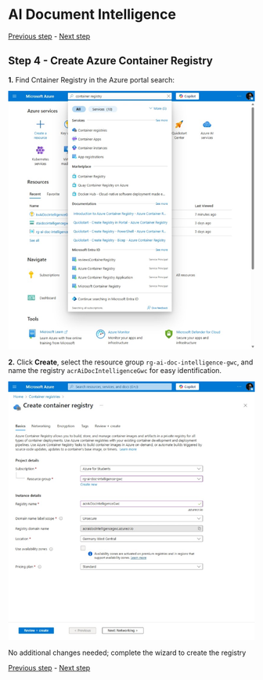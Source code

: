 # AI Document Intelligence

[Previous step](../step-03/README.md) - [Next step](../step-05/README.md)

## Step 4 - Create Azure Container Registry

**1.** Find Cntainer Registry in the Azure portal search:

![finding container registry](sshot-4-1.png)

**2.** Click **Create**, select the resource group `rg-ai-doc-intelligence-gwc`, and name the registry `acrAiDocIntelligenceGwc` for easy identification.

![creating container registry](sshot-4-2.png)

No additional changes needed; complete the wizard to create the registry

[Previous step](../step-03/README.md) - [Next step](../step-05/README.md)